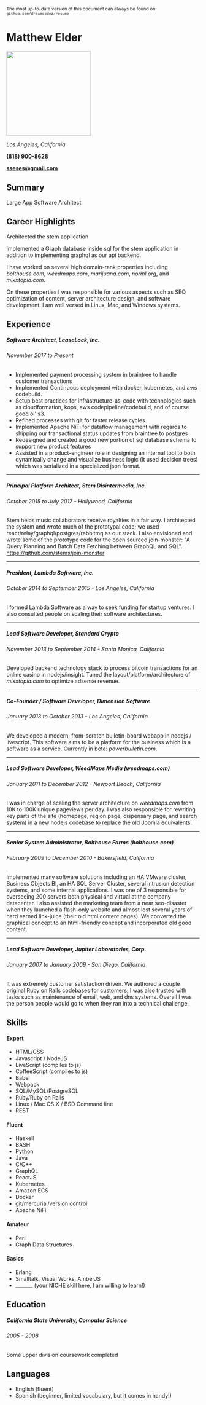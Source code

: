 <div class="print-only" style="font-size:smaller">The most up-to-date version of this document can always be found on: <span style="font-family:courier;font-size:smaller">github.com/dreamcodez/resume</span></div>

# Matthew Elder

<img width="220" src="https://i.imgur.com/Op5uEKS.jpg">

*Los Angeles, California*

**(818) 900-8628**

**sseses@gmail.com**

## Summary
Large App Software Architect

## Career Highlights
Architected the stem application

Implemented a Graph database inside sql for the stem application in addition to implementing graphql as our api backend.

I have worked on several high domain-rank properties including _bolthouse.com_, _weedmaps.com_, _marijuana.com_, _norml.org_, and _mixxtopia.com_.

On these properties I was responsible for various aspects such as SEO optimization of content, server architecture design, and software development. I am well versed in Linux, Mac, and Windows systems.

## Experience
##### Software Architect, LeaseLock, Inc.
###### November 2017 to Present
 * Implemented payment processing system in braintree to handle customer transactions
 * Implemented Continuous deployment with docker, kubernetes, and aws codebuild.
 * Setup best practices for infrastructure-as-code with technologies such as cloudformation, kops, aws codepipeline/codebuild, and of course good ol' s3.
 * Refined processes with git for faster release cycles.
 * Implemented Apache NiFi for dataflow management with regards to shipping our transactional status updates from braintree to postgres
 * Redesigned and created a good new portion of sql database schema to support new product features
 * Assisted in a product-engineer role in designing an internal tool to both dynamically change and visualize business logic (it used decision trees) which was serialized in a specialized json format.
***
##### Principal Platform Architect, Stem Disintermedia, Inc.
###### October 2015 to July 2017 - Hollywood, California
Stem helps music collaborators receive royalties in a fair way. I architected the system and wrote much of the prototypal code; we used react/relay/graphql/postgres/rabbitmq as our stack. I also envisioned and wrote some of the prototype code for the open sourced join-monster: "A Query Planning and Batch Data Fetching between GraphQL and SQL".
https://github.com/stems/join-monster
***
##### President, Lambda Software, Inc.
###### October 2014 to September 2015 - Los Angeles, California
I formed Lambda Software as a way to seek funding for startup ventures. I also consulted people on scaling their software architectures.
***
##### Lead Software Developer, Standard Crypto
###### November 2013 to September 2014 - Santa Monica, California
Developed backend technology stack to process bitcoin transactions for an online casino in nodejs/insight. Tuned the layout/platform/architecture of *mixxtopia.com* to optimize adsense revenue.
***
##### Co-Founder / Software Developer, Dimension Software
###### January 2013 to October 2013 - Los Angeles, California
We developed a modern, from-scratch bulletin-board webapp in nodejs / livescript. This software aims to be a platform for the business which is a software as a service. Currently in beta: _powerbulletin.com_.
***
##### Lead Software Developer, WeedMaps Media (_weedmaps.com_)
###### January 2011 to December 2012 - Newport Beach, California
I was in charge of scaling the server architecture on _weedmaps.com_ from 10K to 100K unique pageviews per day. I was also responsible for rewriting key parts of the site (homepage, region page, dispensary page, and search system) in a new nodejs codebase to replace the old Joomla equivalents.
***
##### Senior System Administrator, Bolthouse Farms (_bolthouse.com_)
###### February 2009 to December 2010 - Bakersfield, California
Implemented many software solutions including an HA VMware cluster, Business Objects BI, an HA SQL Server Cluster, several intrusion detection systems, and some internal applications. I was one of 3 responsible for overseeing 200 servers both physical and virtual at the company datacenter. I also assisted the marketing team from a near seo-disaster when they launched a flash-only website and almost lost several years of hard earned link-juice (their old html content pages). We converted the graphical concept to an html-friendly concept and incorporated old good content.
***
##### Lead Software Developer, Jupiter Laboratories, Corp.
###### January 2007 to January 2009 - San Diego, California
It was extremely customer satisfaction driven. We authored a couple original Ruby on Rails codebases for customers; I was also trusted with tasks such as maintenance of email, web, and dns systems. Overall I was the person people would go to when they ran into a technical challenge.



## Skills

#### Expert
 * HTML/CSS
 * Javascript / NodeJS
 * LiveScript (compiles to js)
 * CoffeeScript (compiles to js)
 * Babel
 * Webpack
 * SQL/MySQL/PostgreSQL
 * Ruby/Ruby on Rails
 * Linux / Mac OS X / BSD Command line
 * REST
#### Fluent
 * Haskell
 * BASH
 * Python
 * Java
 * C/C++
 * GraphQL
 * ReactJS
 * Kubernetes
 * Amazon ECS
 * Docker
 * git/mercurial/version control
 * Apache NiFi
#### Amateur
 * Perl
 * Graph Data Structures
#### Basics
 * Erlang
 * Smalltalk, Visual Works, AmberJS
 * _______ (your NICHE skill here, I am willing to learn!)

## Education
##### California State University, Computer Science
###### 2005 - 2008
Some upper division coursework completed


## Languages

* English (fluent)
* Spanish (beginner, limited vocabulary, but it comes in handy!)

